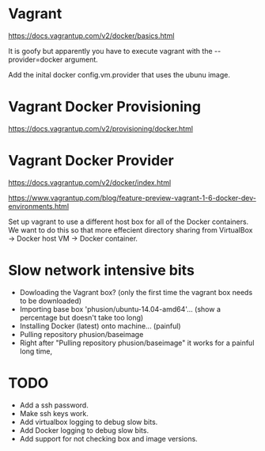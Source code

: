 Vagrant
=======
https://docs.vagrantup.com/v2/docker/basics.html

It is goofy but apparently you have to execute vagrant with the --provider=docker argument.

Add the inital docker config.vm.provider that uses the ubunu image.

Vagrant Docker Provisioning
===========================
https://docs.vagrantup.com/v2/provisioning/docker.html

Vagrant Docker Provider
=======================
https://docs.vagrantup.com/v2/docker/index.html

https://www.vagrantup.com/blog/feature-preview-vagrant-1-6-docker-dev-environments.html

Set up vagrant to use a different host box for all of the Docker containers.
We want to do this so that more effecient directory sharing from VirtualBox -> Docker host VM -> Docker container.

Slow network intensive bits
===========================
- Dowloading the Vagrant box? (only the first time the vagrant box needs to be downloaded)
- Importing base box 'phusion/ubuntu-14.04-amd64'... (show a percentage but doesn't take too long)
- Installing Docker (latest) onto machine... (painful)
- Pulling repository phusion/baseimage
- Right after "Pulling repository phusion/baseimage" it works for a painful long time,

TODO
====
- Add a ssh password.
- Make ssh keys work.
- Add virtualbox logging to debug slow bits.
- Add Docker logging to debug slow bits.
- Add support for not checking box and image versions.